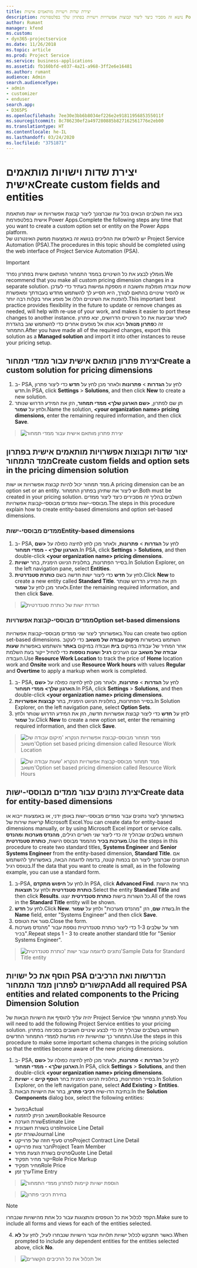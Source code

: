 ```yaml
---
title: יצירת שדות וישויות מותאמים אישית
description: נושא זה מסביר כיצד ליצור קבוצות אפשרויות וישויות בפתרון שלך בפלטפורמת Power Apps.
author: Rumant
manager: kfend
ms.custom:
- dyn365-projectservice
ms.date: 11/26/2018
ms.topic: article
ms.prod: Project Service
ms.service: business-applications
ms.assetid: fb160bfd-e037-4a21-a968-3ff2e6e16481
ms.author: rumant
audience: Admin
search.audienceType:
- admin
- customizer
- enduser
search.app:
- D365PS
ms.openlocfilehash: 7ee30e3bb6b8034ef226e2e9181195685355011f
ms.sourcegitcommit: 8c786230ef2a497280885b827162561776e2eb00
ms.translationtype: HT
ms.contentlocale: he-IL
ms.lasthandoff: 03/24/2020
ms.locfileid: "3751871"
---
```

# <a name="create-custom-fields-and-entities"></a><span data-ttu-id="823dc-103">יצירת שדות וישויות מותאמים אישית</span><span class="sxs-lookup"><span data-stu-id="823dc-103">Create custom fields and entities</span></span> 

<span data-ttu-id="823dc-104">בצע את השלבים הבאים בכל עת שברצונך ליצור קבוצת אפשרויות או ישות מותאמת אישית בפלטפורמת Power Apps.</span><span class="sxs-lookup"><span data-stu-id="823dc-104">Complete the following steps any time that you want to create a custom option set or entity on the Power Apps platform.</span></span>  
<span data-ttu-id="823dc-105">יש להשלים את ההליכים בנושא זה באמצעות ממשק האינטרנט של Project Service Automation‏ (PSA).</span><span class="sxs-lookup"><span data-stu-id="823dc-105">The procedures in this topic should be completed using the web interface of Project Service Automation (PSA).</span></span>

> [!IMPORTANT]
> <span data-ttu-id="823dc-106">מומלץ לבצע את כל השינויים בממד התמחור המותאם אישית בפתרון נפרד.</span><span class="sxs-lookup"><span data-stu-id="823dc-106">We recommend that you make all custom pricing dimension changes in a separate solution.</span></span> <span data-ttu-id="823dc-107">שיטת עבודה מומלצת וחשובה זו מספקת גמישות בעתיד כדי לעדכן או להסיר שינויים בהתאם לצורך, היא תסייע לך להשתמש מחדש בעבודתך ומאפשרת להפנות את השינויים הללו אל מופע אחר בקלות רבה יותר.</span><span class="sxs-lookup"><span data-stu-id="823dc-107">This important best practice provides flexibility in the future to update or remove changes as needed, will help with re-use of your work, and makes it easier to port these changes to another instance.</span></span> <span data-ttu-id="823dc-108">לאחר שביצעת את כל השינויים הדרושים, יצא פתרון זה כ**פתרון מנוהל** ויבא אותו אל מופעים אחרים כדי להשתמש שוב בהגדרת התמחור.</span><span class="sxs-lookup"><span data-stu-id="823dc-108">After you have made all of the required changes, export this solution as a **Managed solution** and import it into other instances to reuse your pricing setup.</span></span>


## <a name="create-a-custom-solution-for-pricing-dimensions"></a><span data-ttu-id="823dc-109">יצירת פתרון מותאם אישית עבור ממדי תמחור</span><span class="sxs-lookup"><span data-stu-id="823dc-109">Create a custom solution for pricing dimensions</span></span>
1. <span data-ttu-id="823dc-110">ב- PSA, לחץ על **הגדרות** > **פתרונות** ולאחר מכן לחץ על **חדש** כדי ליצור פתרון חדש.</span><span class="sxs-lookup"><span data-stu-id="823dc-110">In PSA, click **Settings** > **Solutions**, and then click **New** to create a new solution.</span></span> 
2. <span data-ttu-id="823dc-111">תן שם לפתרון, **\<שם הארגון שלך> ממדי תמחור**, הזן את המידע הדרוש שנותר ולחץ על **שמור**.</span><span class="sxs-lookup"><span data-stu-id="823dc-111">Name the solution, **\<your organization name> pricing dimensions**, enter the remaining required information, and then click **Save**.</span></span>

> ![יצירת פתרון מותאם אישית עבור ממדי תמחור](media/Creation-of-custom-pricing-dimension-solution.PNG)
  
## <a name="create-custom-fields-and-option-sets-in-the-pricing-dimension-solution"></a><span data-ttu-id="823dc-113">יצור שדות וקבוצות אפשרויות מותאמים אישית בפתרון ממד התמחור</span><span class="sxs-lookup"><span data-stu-id="823dc-113">Create custom fields and option sets in the pricing dimension solution</span></span>

<span data-ttu-id="823dc-114">ממד תמחור יכול להיות קבוצת אפשרויות או ישות.</span><span class="sxs-lookup"><span data-stu-id="823dc-114">A pricing dimension can be an option set or an entity.</span></span> <span data-ttu-id="823dc-115">יש ליצור את שתיהן בפתרון התמחור.</span><span class="sxs-lookup"><span data-stu-id="823dc-115">Both must be created in your pricing solution.</span></span> <span data-ttu-id="823dc-116">השלבים בהליך זה מסבירים כיצד ליצור ממדים מבוססי-ישות וממדים מבוססי-קבוצת אפשרויות.</span><span class="sxs-lookup"><span data-stu-id="823dc-116">The steps in this procedure explain how to create entity-based dimensions and option set-based dimensions.</span></span>

### <a name="entity-based-dimensions"></a><span data-ttu-id="823dc-117">ממדים מבוססי-ישות</span><span class="sxs-lookup"><span data-stu-id="823dc-117">Entity-based dimensions</span></span>

1. <span data-ttu-id="823dc-118">ב- PSA, לחץ על **הגדרות** > **פתרונות**, ולאחר מכן לחץ לחיצה כפולה על **\<שם הארגון שלך> - ממדי תמחור**.</span><span class="sxs-lookup"><span data-stu-id="823dc-118">In PSA, click **Settings** > **Solutions**, and then double-click **\<your organization name> pricing dimensions**.</span></span>
2. <span data-ttu-id="823dc-119">בסייר הפתרונות, בחלונית הניווט הימנית, בחר **ישויות**.</span><span class="sxs-lookup"><span data-stu-id="823dc-119">In Solution Explorer, on the left navigation pane, select **Entities**.</span></span>
3. <span data-ttu-id="823dc-120">לחץ על **חדש** כדי ליצור ישות חדשה בשם **כותרת סטנדרטית**.</span><span class="sxs-lookup"><span data-stu-id="823dc-120">Click **New** to create a new entity called **Standard Title**.</span></span> <span data-ttu-id="823dc-121">הזן את המידע הדרוש שנותר ולאחר מכן לחץ על **שמור**.</span><span class="sxs-lookup"><span data-stu-id="823dc-121">Enter the remaining required information, and then click **Save**.</span></span>

> ![הגדרת ישות של כותרת סטנדרטית](media/Standard-Title-entity-definition.png)


### <a name="option-set-based-dimensions"></a><span data-ttu-id="823dc-123">ממדים מבוססי-קבוצת אפשרויות</span><span class="sxs-lookup"><span data-stu-id="823dc-123">Option set-based dimensions</span></span> 
<span data-ttu-id="823dc-124">באפשרותך ליצור שני ממדים מבוססי-קבוצת אפשרויות.</span><span class="sxs-lookup"><span data-stu-id="823dc-124">You can create two option set-based dimensions.</span></span> <span data-ttu-id="823dc-125">השתמש באפשרות **מיקום עבודה של משאב** כדי לעקוב אחר המחיר של עבודה במיקום **בית** ועבודה במיקום **באתר** והשתמש באפשרות **שעות עבודה של משאב** עם הערכים **רגיל** ו**שעות נוספות** כדי להחיל ייקור בעת השלמת העבודה.</span><span class="sxs-lookup"><span data-stu-id="823dc-125">Use **Resource Work Location** to track the price of **Home** location work and **Onsite** work and use **Resource Work hours** with values **Regular** and **Overtime** to apply a markup when work is completed.</span></span>


1. <span data-ttu-id="823dc-126">ב- PSA, לחץ על **הגדרות** > **פתרונות**, ולאחר מכן לחץ לחיצה כפולה על **\<שם הארגון שלך> ממדי תמחור**.</span><span class="sxs-lookup"><span data-stu-id="823dc-126">In PSA, click **Settings** > **Solutions**, and then double-click  **\<your organization name> pricing dimensions**.</span></span> 
2. <span data-ttu-id="823dc-127">בסייר הפתרונות, בחלונית הניווט הימנית, בחר **קבוצות אפשרויות**.</span><span class="sxs-lookup"><span data-stu-id="823dc-127">In Solution Explorer, on the left navigation pane, select  **Option Sets**.</span></span> 
3. <span data-ttu-id="823dc-128">לחץ על **חדש** כדי ליצור קבוצת אפשרויות חדשה, הזן את המידע הדרוש שנותר ולחץ על **שמור**.</span><span class="sxs-lookup"><span data-stu-id="823dc-128">Click **New** to create a new option set, enter the remaining required information, and then click **Save**.</span></span>

> ![<span data-ttu-id="823dc-129">ממד תמחור מבוסס-קבוצת אפשרויות הנקרא 'מיקום עבודה של משאב'</span><span class="sxs-lookup"><span data-stu-id="823dc-129">Option set based pricing dimension called Resource Work Location</span></span> ](media/Option-set-PD-called-Resource-Work-Location.png)

> ![<span data-ttu-id="823dc-130">ממד תמחור מבוסס-קבוצת אפשרויות הנקרא 'שעות עבודה של משאב'</span><span class="sxs-lookup"><span data-stu-id="823dc-130">Option set based pricing dimension called Resource Work Hours</span></span> ](media/Option-set-PD-called-Resource-Work-Hours.PNG)


## <a name="create-data-for-entity-based-dimensions"></a><span data-ttu-id="823dc-131">יצירת נתונים עבור ממדים מבוססי-ישות</span><span class="sxs-lookup"><span data-stu-id="823dc-131">Create data for entity-based dimensions</span></span>

<span data-ttu-id="823dc-132">באפשרותך ליצור נתונים עבור ממדים מבוססי-ישות באופן ידני, או באמצעות ייבוא או קריאות שירות של Microsoft Excel.</span><span class="sxs-lookup"><span data-stu-id="823dc-132">You can create data for entity-based dimensions manually, or by using Microsoft Excel import or service calls.</span></span> <span data-ttu-id="823dc-133">השתמש בשלבים שבהליך זה כדי ליצור שני תארים רגילים, **מהנדס מערכות** ו**מהנדס מערכות בכיר** מהממד מבוסס הישות, **כותרת סטנדרטית**.</span><span class="sxs-lookup"><span data-stu-id="823dc-133">Use the steps in this procedure to create two standard titles, **Systems Engineer** and **Senior Systems Engineer** from the entity-based dimension, **Standard Title**.</span></span> <span data-ttu-id="823dc-134">אם הנתונים שברצונך ליצור הם בכמות קטנה, בדומה לדוגמה הבאה, באפשרותך להשתמש בטופס רגיל.</span><span class="sxs-lookup"><span data-stu-id="823dc-134">If the data that you want to create is small, as in the following example, you can use a standard form.</span></span>

1. <span data-ttu-id="823dc-135">ב-PSA, לחץ על **חיפוש מתקדם**.</span><span class="sxs-lookup"><span data-stu-id="823dc-135">In PSA, click **Advanced Find**.</span></span> <span data-ttu-id="823dc-136">בחר את הישות **כותרת סטנדרטית** ולחץ על **תוצאות**.</span><span class="sxs-lookup"><span data-stu-id="823dc-136">Select the entity **Standard Title** and then click **Results**.</span></span> <span data-ttu-id="823dc-137">כל השורות בישות **כותרת סטנדרטית** יוצגו.</span><span class="sxs-lookup"><span data-stu-id="823dc-137">All of the rows in the **Standard Title** entity will be shown.</span></span>
2. <span data-ttu-id="823dc-138">לחץ על **חדש**.</span><span class="sxs-lookup"><span data-stu-id="823dc-138">Click **New**.</span></span> <span data-ttu-id="823dc-139">בשדה **שם**, הזן "מהנדס מערכות" ולחץ על **שמור**.</span><span class="sxs-lookup"><span data-stu-id="823dc-139">In the **Name** field, enter "Systems Engineer" and then click **Save**.</span></span>
3. <span data-ttu-id="823dc-140">סגור את הטופס.</span><span class="sxs-lookup"><span data-stu-id="823dc-140">Close the form.</span></span> 
4. <span data-ttu-id="823dc-141">חזור על שלבים 1-3 כדי ליצור כותרת סטנדרטית נוספת עבור "מהנדס מערכות בכיר".</span><span class="sxs-lookup"><span data-stu-id="823dc-141">Repeat steps 1 - 3 to create another standard title for "Senior Systems Engineer".</span></span>

> ![<span data-ttu-id="823dc-142">נתונים לדוגמה עבור ישות 'כותרת סטנדרטית'</span><span class="sxs-lookup"><span data-stu-id="823dc-142">Sample Data for Standard Title entity</span></span> ](media/ST-data.png)

## <a name="add-all-required-psa-entities-and-related-components-to-the-pricing-dimension-solution"></a><span data-ttu-id="823dc-143">הוסף את כל ישויות PSA הנדרשות ואת הרכיבים הקשורים לפתרון ממד התמחור</span><span class="sxs-lookup"><span data-stu-id="823dc-143">Add all required PSA entities and related components to the Pricing Dimension Solution</span></span>
<span data-ttu-id="823dc-144">יהיה עליך להוסיף את הישויות הבאות של Project Service לפתרון התמחור שלך.</span><span class="sxs-lookup"><span data-stu-id="823dc-144">You will need to add the following Project Service entities to your pricing solution.</span></span> <span data-ttu-id="823dc-145">השתמש בשלבים שבהליך זה כדי לבצע שינויים חשובים בסכימה בפתרון התמחור כך שהישויות יהיו מודעות לממדי התמחור החדשים.</span><span class="sxs-lookup"><span data-stu-id="823dc-145">Use the steps in this procedure to make some important schema changes in the pricing solution so that the entities become aware of the new pricing dimensions.</span></span>

1. <span data-ttu-id="823dc-146">ב- PSA, לחץ על **הגדרות** > **פתרונות**, ולאחר מכן לחץ לחיצה כפולה על **\<שם הארגון שלך> - ממדי תמחור**.</span><span class="sxs-lookup"><span data-stu-id="823dc-146">In PSA, click **Settings** > **Solutions**, and then double-click **\<your organization name> pricing dimensions**.</span></span> 
2. <span data-ttu-id="823dc-147">בסייר הפתרונות, בחלונית הניווט הימנית בחר **הוסף קיים**  > **ישויות**.</span><span class="sxs-lookup"><span data-stu-id="823dc-147">In Solution Explorer, on the left navigation pane, select **Add Existing** > **Entities**.</span></span>
3. <span data-ttu-id="823dc-148">בתיבת הדו-שיח **רכיבי פתרון**, בחר את הישויות הבאות:</span><span class="sxs-lookup"><span data-stu-id="823dc-148">In the **Solution Components** dialog box, select the following entities:</span></span>

- <span data-ttu-id="823dc-149">בפועל</span><span class="sxs-lookup"><span data-stu-id="823dc-149">Actual</span></span>
- <span data-ttu-id="823dc-150">משאב הניתן להזמנה</span><span class="sxs-lookup"><span data-stu-id="823dc-150">Bookable Resource</span></span>
- <span data-ttu-id="823dc-151">שורת הערכה</span><span class="sxs-lookup"><span data-stu-id="823dc-151">Estimate Line</span></span>
- <span data-ttu-id="823dc-152">פרט בשורת חשבונית</span><span class="sxs-lookup"><span data-stu-id="823dc-152">Invoice Line Detail</span></span>
- <span data-ttu-id="823dc-153">שורת יומן</span><span class="sxs-lookup"><span data-stu-id="823dc-153">Journal Line</span></span>
- <span data-ttu-id="823dc-154">פרט סעיף חוזה של פרוייקט</span><span class="sxs-lookup"><span data-stu-id="823dc-154">Project Contract Line Detail</span></span>
- <span data-ttu-id="823dc-155">חבר צוות פרוייקט</span><span class="sxs-lookup"><span data-stu-id="823dc-155">Project Team Member</span></span>
- <span data-ttu-id="823dc-156">פרטים בשורת הצעת מחיר</span><span class="sxs-lookup"><span data-stu-id="823dc-156">Quote Line Detail</span></span>
- <span data-ttu-id="823dc-157">ייקור מחיר תפקיד</span><span class="sxs-lookup"><span data-stu-id="823dc-157">Role Price Markup</span></span>
- <span data-ttu-id="823dc-158">מחיר תפקיד</span><span class="sxs-lookup"><span data-stu-id="823dc-158">Role Price</span></span> 
- <span data-ttu-id="823dc-159">ערך זמן</span><span class="sxs-lookup"><span data-stu-id="823dc-159">Time Entry</span></span> 

> ![הוספת ישויות קיימות לפתרון ממדי התמחור](media/Existing-entities-to-PD-solution.png)

> ![בחירת רכיבי פתרון](media/Dimension-Components.png)

> [!NOTE]
> <span data-ttu-id="823dc-162">הקפד לכלול את כל הטפסים והתצוגות עבור כל אחת מהישויות שנבחרו.</span><span class="sxs-lookup"><span data-stu-id="823dc-162">Make sure to include all forms and views for each of the entities selected.</span></span>

4. <span data-ttu-id="823dc-163">כאשר תתבקש לכלול ישויות תלויות עבור הישויות שנבחרו לעיל, לחץ על **לא**.</span><span class="sxs-lookup"><span data-stu-id="823dc-163">When prompted to include any dependent entities for the entities selected above, click **No**.</span></span>

> ![אל תכלול את כל הרכיבים הקשורים](media/Do-not-include-required.png)


